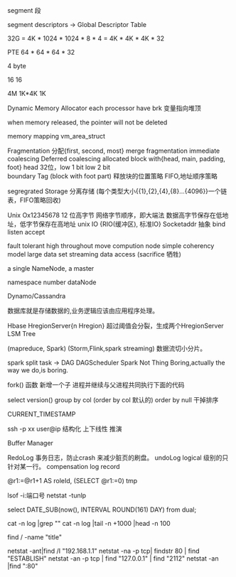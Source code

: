 segment 段

segment descriptors -> Global Descriptor Table

32G = 4K * 1024 * 1024 * 8 * 4
    = 4K * 4K * 4K * 32

PTE 64 * 64 * 64 * 32 

4 byte

16 16

4M 1K*4K
1K 

Dynamic Memory Allocator
each processor have brk 变量指向堆顶

when memory released, the pointer will not be deleted

memory mapping 
vm_area_struct 

Fragmentation 
分配{first, second, most}
merge fragmentation
immediate coalescing
Deferred coalescing
allocated block with{head, main, padding, foot} head 32位，low 1 bit low 2 bit  
boundary Tag (block with foot part)
释放块的位置策略 FIFO,地址顺序策略

segregrated Storage 分离存储 (每个类型大小{{1},{2},{4},{8}...{4096}}一个链表，FIFO策略回收)

Unix
Ox12345678  12 位高字节 
网络字节顺序，即大端法 数据高字节保存在低地址，低字节保存在高地址
unix IO {RIO(缓冲区), 标准IO}
Socketaddr 抽象
bind listen accept 

fault tolerant 
high throughout
move compution node
simple coherency model
large data set
streaming data access (sacrifice 牺牲)

a single NameNode, a master

namespace
number dataNode

Dynamo/Cassandra

数据库就是存储数据的,业务逻辑应该由应用程序处理。

Hbase 
HregionServer{n Hregion} 超过阈值会分裂，生成两个HregionServer
LSM Tree

(mapreduce, Spark)
(Storm,Flink,spark streaming) 数据流切小分片。

spark
split task -> DAG
DAGScheduler
Spark 
Not Thing Boring,actually the way we do,is boring.



fork() 函数 新增一个子 进程并继续与父进程共同执行下面的代码

select version()
group by col (order by col 默认的) order by null 干掉排序

CURRENT_TIMESTAMP

ssh -p xx user@ip 
结构化
上下线性
推演

Buffer Manager 

RedoLog  事务日志，防止crash 来减少脏页的刷盘。
undoLog  logical 级别的只针对某一行。
compensation log record

@r1:=@r1+1 AS roleId,
(SELECT @r1:=0) tmp

lsof -i:端口号
netstat -tunlp

select DATE_SUB(now(), INTERVAL ROUND(161)  DAY) from dual;

cat -n log |grep ""
cat -n log |tail  -n +1000 |head -n 100

find / -name  "title"

netstat -ant|find  /I "192.168.1.1"
netstat -na -p tcp| findstr 80 | find  "ESTABLISH"
netstat -an -p tcp | find "127.0.0.1" | find  "2112"
netstat -an |find  ":80" 


